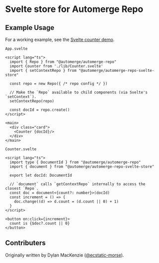 # Svelte store for Automerge Repo

## Example Usage

For a working example, see the [Svelte counter demo](../automerge-repo-demo-counter-svelte/).

`App.svelte`

```svelte
<script lang="ts">
  import { Repo } from "@automerge/automerge-repo"
  import Counter from './lib/Counter.svelte'
  import { setContextRepo } from "@automerge/automerge-repo-svelte-store"

  const repo = new Repo({ /* repo config */ })

  // Make the `Repo` available to child components (via Svelte's `setContext`).
  setContextRepo(repo)

  const docId = repo.create()
</script>

<main>
  <div class="card">
    <Counter {docId}/>
  </div>
</main>
```

`Counter.svelte`

```svelte
<script lang="ts">
  import type { DocumentId } from "@automerge/automerge-repo"
  import { document } from "@automerge/automerge-repo-svelte-store"

  export let docId: DocumentId

  // `document` calls `getContextRepo` internally to access the closest `Repo`.
  const doc = document<{count?: number}>(docId)
  const increment = () => {
    doc.change((d) => d.count = (d.count || 0) + 1)
  }
</script>

<button on:click={increment}>
  count is {$doc?.count || 0}
</button>
```

## Contributers
Originally written by Dylan MacKenzie ([@ecstatic-morse](https://github.com/ecstatic-morse)).
